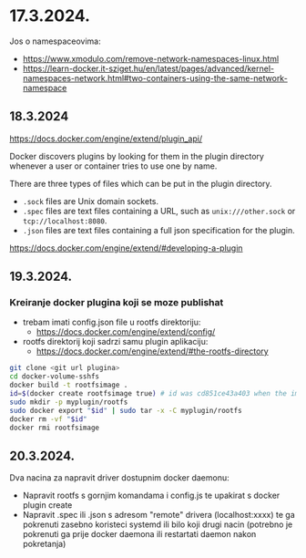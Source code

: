 # 17.3.2024.

Jos o namespaceovima:
- https://www.xmodulo.com/remove-network-namespaces-linux.html
- https://learn-docker.it-sziget.hu/en/latest/pages/advanced/kernel-namespaces-network.html#two-containers-using-the-same-network-namespace
## 18.3.2024

https://docs.docker.com/engine/extend/plugin_api/

Docker discovers plugins by looking for them in the plugin directory whenever a user or container tries to use one by name.

There are three types of files which can be put in the plugin directory.

- `.sock` files are Unix domain sockets.
- `.spec` files are text files containing a URL, such as `unix:///other.sock` or `tcp://localhost:8080`.
- `.json` files are text files containing a full json specification for the plugin.

https://docs.docker.com/engine/extend/#developing-a-plugin

## 19.3.2024.
### Kreiranje docker plugina koji se moze publishat
- trebam imati config.json file u rootfs direktoriju:
	- https://docs.docker.com/engine/extend/config/
- rootfs direktorij koji sadrzi samu plugin aplikaciju:
	- https://docs.docker.com/engine/extend/#the-rootfs-directory

```bash
git clone <git url plugina>
cd docker-volume-sshfs
docker build -t rootfsimage .
id=$(docker create rootfsimage true) # id was cd851ce43a403 when the image was created
sudo mkdir -p myplugin/rootfs
sudo docker export "$id" | sudo tar -x -C myplugin/rootfs
docker rm -vf "$id"
docker rmi rootfsimage
```

## 20.3.2024.

Dva nacina za napravit driver dostupnim docker daemonu:

- Napravit rootfs s gornjim komandama i config.js te upakirat s docker plugin create
- Napravit .spec ili .json s adresom "remote" drivera (localhost:xxxx) te ga pokrenuti zasebno koristeci systemd ili bilo koji drugi nacin (potrebno je pokrenuti ga prije docker daemona ili restartati daemon nakon pokretanja)


